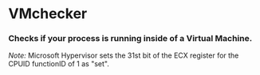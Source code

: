 # VMchecker

### Checks if your process is running inside of a Virtual Machine.

*Note:* Microsoft Hypervisor sets the 31st bit of the ECX register for the CPUID functionID of 1 as "set". 

